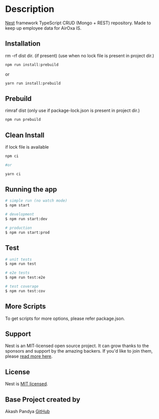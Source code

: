 # Description

[Nest](https://github.com/nestjs/nest) framework TypeScript CRUD (Mongo + REST) repository. Made to keep up employee data for AirOxa IS.

## Installation

rm -rf dist dir. (if present) (use when no lock file is present in project dir.)

```bash
npm run install:prebuild
```

or

```bash
yarn run install:prebuild
```

## Prebuild

rimraf dist (only use if package-lock.json is present in project dir.)

```bash
npm run prebuild
```

## Clean Install

if lock file is available

```bash
npm ci

#or

yarn ci
```

## Running the app

```bash
# simple run (no watch mode)
$ npm start

# development
$ npm run start:dev

# production
$ npm run start:prod
```

## Test

```bash
# unit tests
$ npm run test

# e2e tests
$ npm run test:e2e

# test coverage
$ npm run test:cov
```

## More Scripts

To get scripts for more options, please refer package.json.

## Support

Nest is an MIT-licensed open source project. It can grow thanks to the sponsors and support by the amazing backers. If you'd like to join them, please [read more here](https://docs.nestjs.com/support).

## License

Nest is [MIT licensed](LICENSE).

## Base Project created by

Akash Pandya [GitHub](https://github.com/skynetpanda9)
